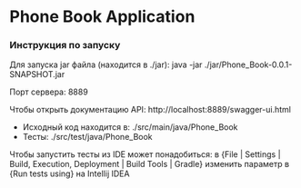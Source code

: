 # Phone Book Application
### Инструкция по запуску

Для запуска jar файла (находится в ./jar): java -jar ./jar/Phone_Book-0.0.1-SNAPSHOT.jar

Порт сервера: 8889

Чтобы открыть документацию API: http://localhost:8889/swagger-ui.html

- Исходный код находится в: ./src/main/java/Phone_Book
- Тесты: ./src/test/java/Phone_Book

Чтобы запустить тесты из IDE может понадобиться: в {File | Settings | Build, Execution, Deployment | Build Tools | Gradle} изменить параметр в {Run tests using} на Intellij IDEA
